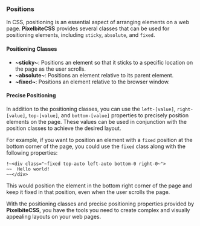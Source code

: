 ### Positions
In CSS, positioning is an essential aspect of arranging elements on a web page. **PixelbiteCSS** provides several classes that can be used for positioning elements, including `sticky`, `absolute`, and `fixed`.

#### Positioning Classes
- **~sticky~**: Positions an element so that it sticks to a specific location on the page as the user scrolls.
- **~absolute~**: Positions an element relative to its parent element.
- **~fixed~**: Positions an element relative to the browser window.

#### Precise Positioning
In addition to the positioning classes, you can use the `left-[value]`, `right-[value]`, `top-[value]`, and `bottom-[value]` properties to precisely position elements on the page. These values can be used in conjunction with the position classes to achieve the desired layout.

For example, if you want to position an element with a `fixed` position at the bottom corner of the page, you could use the `fixed` class along with the following properties:
```
!~<div class="~fixed top-auto left-auto bottom-0 right-0~">
~~  Hello world!
~~</div>
```
This would position the element in the bottom right corner of the page and keep it fixed in that position, even when the user scrolls the page.

With the positioning classes and precise positioning properties provided by **PixelbiteCSS**, you have the tools you need to create complex and visually appealing layouts on your web pages.